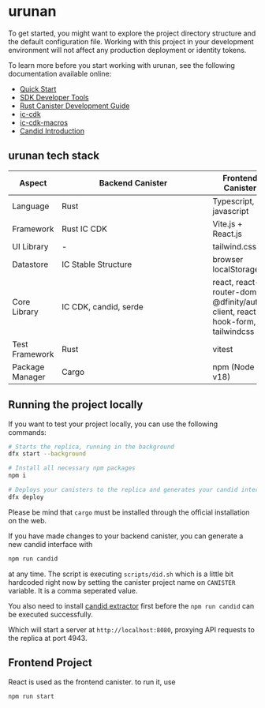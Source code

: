 # urunan

To get started, you might want to explore the project directory structure and the default configuration file. Working with this project in your development environment will not affect any production deployment or identity tokens.

To learn more before you start working with urunan, see the following documentation available online:

- [Quick Start](https://internetcomputer.org/docs/current/developer-docs/setup/deploy-locally)
- [SDK Developer Tools](https://internetcomputer.org/docs/current/developer-docs/setup/install)
- [Rust Canister Development Guide](https://internetcomputer.org/docs/current/developer-docs/backend/rust/)
- [ic-cdk](https://docs.rs/ic-cdk)
- [ic-cdk-macros](https://docs.rs/ic-cdk-macros)
- [Candid Introduction](https://internetcomputer.org/docs/current/developer-docs/backend/candid/)

## urunan tech stack
| Aspect | <span style="width:290px; display:inline-block">Backend Canister</span> | Frontend Canister |
|---------------------|-----------------------------|------------------------|
| Language            | Rust                        | Typescript, javascript | 
| Framework           | Rust IC CDK                 | Vite.js + React.js     | 
| UI Library          | -                           | tailwind.css           |
| Datastore           | IC Stable Structure         | browser localStorage   | 
| Core Library        | IC CDK, candid, serde       | react, react-router-dom, @dfinity/auth-client, react-hook-form, tailwindcss | 
| Test Framework      | Rust                        | vitest                 |
| Package Manager     | Cargo                       | npm (Node v18)         | 

## Running the project locally

If you want to test your project locally, you can use the following commands:

```bash
# Starts the replica, running in the background
dfx start --background

# Install all necessary npm packages
npm i

# Deploys your canisters to the replica and generates your candid interface
dfx deploy
```

Please be mind that `cargo` must be installed through the official installation on the web.

If you have made changes to your backend canister, you can generate a new candid interface with

```bash
npm run candid
```

at any time. The script is executing `scripts/did.sh` which is a little bit hardcoded right now by setting the canister project name on `CANISTER` variable. It is a comma seperated value.

You also need to install [candid extractor](https://crates.io/crates/candid-extractor) first before the `npm run candid` can be executed successfully.

Which will start a server at `http://localhost:8080`, proxying API requests to the replica at port 4943.

## Frontend Project

React is used as the frontend canister. to run it, use
```bash
npm run start
```

<!-- ### Note on frontend environment variables

If you are hosting frontend code somewhere without using DFX, you may need to make one of the following adjustments to ensure your project does not fetch the root key in production:

- set`DFX_NETWORK` to `ic` if you are using Webpack
- use your own preferred method to replace `process.env.DFX_NETWORK` in the autogenerated declarations
  - Setting `canisters -> {asset_canister_id} -> declarations -> env_override to a string` in `dfx.json` will replace `process.env.DFX_NETWORK` with the string in the autogenerated declarations
- Write your own `createActor` constructor -->
